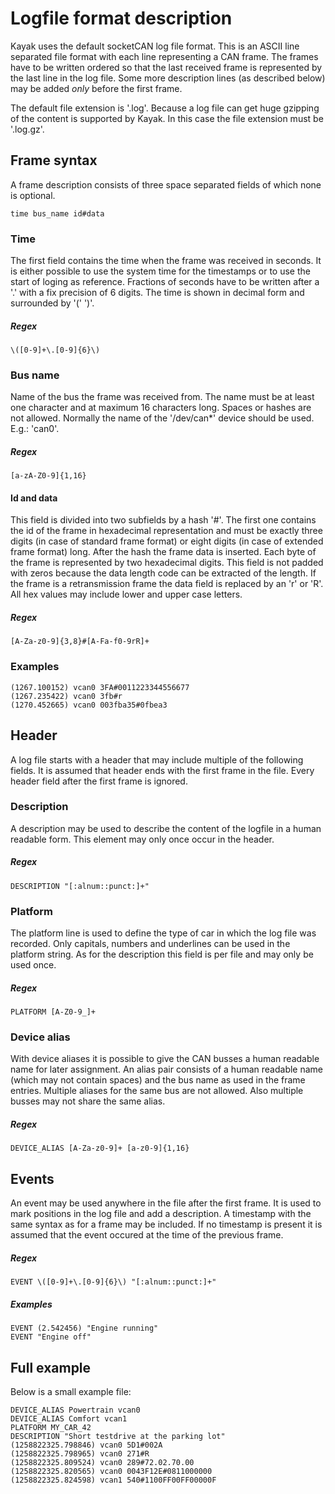 Logfile format description
============================

Kayak uses the default socketCAN log file format. This is an ASCII line separated file format with each line representing a CAN frame. The frames have to be written ordered so that the last received frame is represented by the last line in the log file.
Some more description lines (as described below) may be added *only* before the first frame.

The default file extension is '.log'. Because a log file can get huge gzipping of the content is supported by Kayak. In this case the file extension must be '.log.gz'.

Frame syntax
------------
A frame description consists of three space separated fields of which none is optional.

    time bus_name id#data

### Time
The first field contains the time when the frame was received in seconds. It is either possible to use the system time for the timestamps or to use the start of loging as reference. Fractions of seconds have to be written after a '.' with a fix precision of 6 digits. The time is shown in decimal form and surrounded by '(' ')'.
##### Regex
    \([0-9]+\.[0-9]{6}\)

### Bus name
Name of the bus the frame was received from. The name must be at least one character and at maximum 16 characters long. Spaces or hashes are not allowed. Normally the name of the '/dev/can*' device should be used. E.g.: 'can0'.
##### Regex
    [a-zA-Z0-9]{1,16}

#### Id and data
This field is divided into two subfields by a hash '#'. The first one contains the id of the frame in hexadecimal representation and must be exactly three digits (in case of standard frame format) or eight digits (in case of extended frame format) long.
After the hash the frame data is inserted. Each byte of the frame is represented by two hexadecimal digits. This field is not padded with zeros because the data length code can be extracted of the length.
If the frame is a retransmission frame the data field is replaced by an 'r' or 'R'. All hex values may include lower and upper case letters.
##### Regex
    [A-Za-z0-9]{3,8}#[A-Fa-f0-9rR]+

### Examples

    (1267.100152) vcan0 3FA#0011223344556677
    (1267.235422) vcan0 3fb#r
    (1270.452665) vcan0 003fba35#0fbea3


Header
------
A log file starts with a header that may include multiple of the following fields. It is assumed that header ends with the first frame in the file. Every header field after the first frame is ignored.

### Description

A description may be used to describe the content of the logfile in a human readable form. This element may only once occur in the header.

##### Regex
    DESCRIPTION "[:alnum::punct:]+"

### Platform

The platform line is used to define the type of car in which the log file was recorded. Only capitals, numbers and underlines can be used in the platform string. As for the description this field is per file and may only be used once.

##### Regex
    PLATFORM [A-Z0-9_]+

### Device alias

With device aliases it is possible to give the CAN busses a human readable name for later assignment. An alias pair consists of a human readable name (which may not contain spaces) and the bus name as used in the frame entries. Multiple aliases for the same bus are not allowed. Also multiple busses may not share the same alias.
    
##### Regex
    DEVICE_ALIAS [A-Za-z0-9]+ [a-z0-9]{1,16}

Events
------
An event may be used anywhere in the file after the first frame. It is used to mark positions in the log file and add a description. A timestamp with the same syntax as for a frame may be included. If no timestamp is present it is assumed that the event occured at the time of the previous frame.

##### Regex
    EVENT \([0-9]+\.[0-9]{6}\) "[:alnum::punct:]+"

##### Examples
    EVENT (2.542456) "Engine running"
    EVENT "Engine off"

Full example
------------
Below is a small example file:

    DEVICE_ALIAS Powertrain vcan0
    DEVICE_ALIAS Comfort vcan1
    PLATFORM MY_CAR_42
    DESCRIPTION "Short testdrive at the parking lot"
    (1258822325.798846) vcan0 5D1#002A
    (1258822325.798965) vcan0 271#R
    (1258822325.809524) vcan0 289#72.02.70.00
    (1258822325.820565) vcan0 0043F12E#0811000000
    (1258822325.824598) vcan1 540#1100FF00FF00000F
